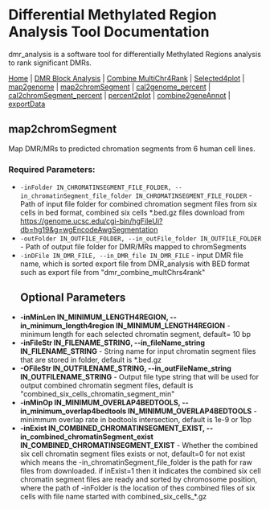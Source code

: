 # Differential Methylated Region Analysis Tool Documentation

dmr_analysis is a software tool for differentially Methylated Regions analysis to rank significant DMRs.



[Home](index.md) | [DMR Block Analysis](dmr_analysis_block.md) | [Combine MultiChr4Rank](dmr_combine_multChrs4rank.md) | [Selected4plot](dmr_selected4plot.md) | [map2genome](dmr_map2genome.md) | [map2chromSegment](dmr_map2chromSegment.md) | [cal2genome_percent](dmr_cal2genome_percent.md) | [cal2chromSegment_percent](dmr_cal2chromSegment_percent.md) | [percent2plot](dmr_percent2plot.md) | [combine2geneAnnot](dmr_combine2geneAnnot.md) | [exportData](dmr_exportData.md)

## map2chromSegment
<p>Map DMR/MRs to predicted chromation segments from 6 human cell lines. </p>

### Required Parameters:
<ul>
  <li><code>-inFolder IN_CHROMATINSEGMENT_FILE_FOLDER, --in_chromatinSegment_file_folder IN_CHROMATINSEGMENT_FILE_FOLDER</code> - Path of input file folder for combined chromation segment files from six cells in bed format, combined six cells *.bed.gz files download from <a href="https://genome.ucsc.edu/cgi-bin/hgFileUi?db=hg19&amp;g=wgEncodeAwgSegmentation">https://genome.ucsc.edu/cgi-bin/hgFileUi?db=hg19&amp;g=wgEncodeAwgSegmentation</a></li>
  <li><code>-outFolder IN_OUTFILE_FOLDER, --in_outFile_folder IN_OUTFILE_FOLDER</code> - Path of output file folder for DMR/MRs mapped to chromSegments</li>
  <li><code>-inDFile IN_DMR_FILE, --in_DMR_file IN_DMR_FILE</code> - input DMR file name, which is sorted export file from DMR_analysis with BED format such as export file from "dmr_combine_multChrs4rank"</li>
  <h2> Optional Parameters </h2>
  
  <li><strong>-inMinLen IN_MINIMUM_LENGTH4REGION, --in_minimum_length4region IN_MINIMUM_LENGTH4REGION</strong> - minimum length for each selected chromatin segment, default= 10 bp</li>
  <li><strong>-inFileStr IN_FILENAME_STRING, --in_fileName_string IN_FILENAME_STRING</strong> - String name for input chromatin segment files that are stored in folder, default is *.bed.gz</li>
  <li><strong>-OFileStr IN_OUTFILENAME_STRING, --in_outFileName_string IN_OUTFILENAME_STRING</strong> - Output file type string that will be used for output combined chromatin segment files, default is "combined_six_cells_chromatin_segment_min"</li>
  <li><strong>-inMinOp IN_MINIMUM_OVERLAP4BEDTOOLS, --in_minimum_overlap4bedtools IN_MINIMUM_OVERLAP4BEDTOOLS</strong> - minimmum overlap rate in bedtools intersection, default is 1e-9 or 1bp</li>
  <li><strong>-inExist IN_COMBINED_CHROMATINSEGMENT_EXIST, --in_combined_chromatinSegment_exist IN_COMBINED_CHROMATINSEGMENT_EXIST</strong> - Whether the combined six cell chromatin segment files exists or not, default=0 for not exist which means the -in_chromatinSegment_file_folder is the path for raw files from downloaded. if inExist=1 then it indicates the combined six cell chromatin segment files are ready and sorted by chromosome position, where the path of -inFolder is the location of thes combined files of six cells with file name started with combined_six_cells_*.gz</li>
</ul>


